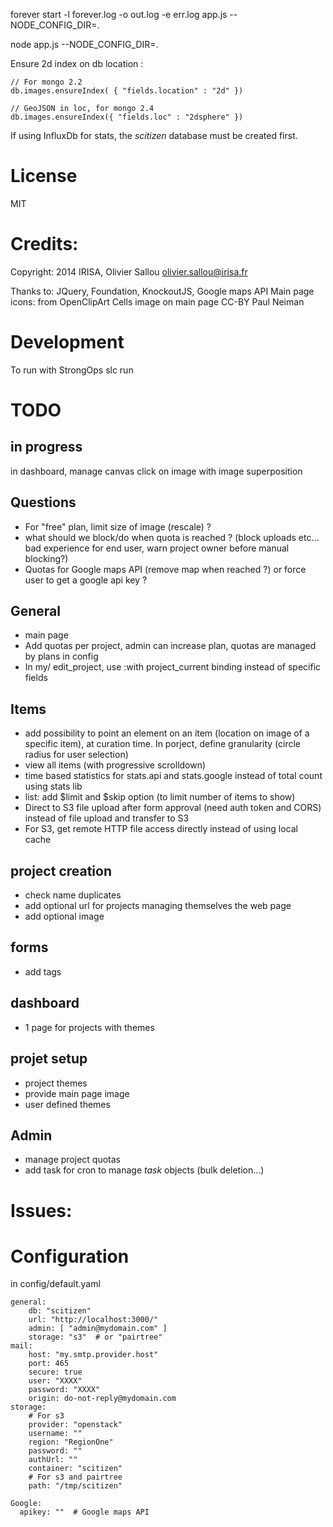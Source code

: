 forever start -l forever.log -o out.log -e err.log app.js --NODE_CONFIG_DIR=.

node app.js --NODE_CONFIG_DIR=.



Ensure 2d index on db location  :

    // For mongo 2.2
    db.images.ensureIndex( { "fields.location" : "2d" })

    // GeoJSON in loc, for mongo 2.4
    db.images.ensureIndex({ "fields.loc" : "2dsphere" })


If using InfluxDb for stats, the *scitizen* database must be created first.

# License

MIT

# Credits:

Copyright: 2014 IRISA, Olivier Sallou <olivier.sallou@irisa.fr>

Thanks to: JQuery, Foundation, KnockoutJS, Google maps API
Main page icons: from OpenClipArt
Cells image on main page CC-BY Paul Neiman

# Development

  To run with StrongOps
    slc run


# TODO

## in progress

in dashboard, manage canvas click on image with image superposition

## Questions

* For "free" plan, limit size of image (rescale) ?
* what should we block/do when quota is reached ? (block uploads etc... bad experience for end user, warn project owner before manual blocking?)
* Quotas for Google maps API (remove map when reached ?) or force user to get a google api key ?

## General

* main page
* Add quotas per project, admin can increase plan, quotas are managed by plans in config
* In my/ edit_project, use :with project_current binding instead of specific fields

## Items

* add possibility to point an element on an item (location on image of a specific item), at curation time. In porject, define granularity (circle radius for user selection)
* view all items (with progressive scrolldown)
* time based statistics for stats.api and stats.google instead of total count using stats lib
* list: add $limit and $skip option (to limit number of items to show)
* Direct to S3 file upload after form approval (need auth token and CORS) instead of file upload and transfer to S3
* For S3, get remote HTTP file access directly instead of using local cache

## project creation

* check name duplicates
* add optional url for projects managing themselves the web page
* add optional image

## forms

* add tags

## dashboard

* 1 page for projects with themes

## projet setup

* project themes
* provide main page image
* user defined themes

## Admin

* manage project quotas
* add task for cron to manage *task* objects (bulk deletion...)

# Issues:


# Configuration

in config/default.yaml

    general:
        db: "scitizen"
        url: "http://localhost:3000/"
        admin: [ "admin@mydomain.com" ]
        storage: "s3"  # or "pairtree"
    mail:
        host: "my.smtp.provider.host"
        port: 465
        secure: true
        user: "XXXX"
        password: "XXXX"
        origin: do-not-reply@mydomain.com
    storage:
        # For s3
        provider: "openstack"
        username: ""
        region: "RegionOne"
        password: ""
        authUrl: ""
        container: "scitizen"
        # For s3 and pairtree
        path: "/tmp/scitizen"

    Google:
      apikey: ""  # Google maps API
